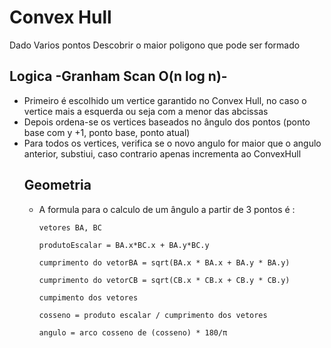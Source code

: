 <h1>Convex Hull</h1>
<p>Dado Varios pontos Descobrir o maior poligono que pode ser formado</p>

<h2>Logica -Granham Scan O(n log n)- </h2>
<ul>
		<li>Primeiro é escolhido um vertice garantido no Convex Hull, no caso o vertice mais a esquerda ou seja com a menor das abcissas</li>
		<li>Depois ordena-se os vertices baseados no ângulo dos pontos (ponto base com y +1, ponto base, ponto atual)</li>
		<li>Para todos os vertices, verifica se o novo angulo for maior que o angulo anterior, substiui, caso contrario apenas incrementa ao ConvexHull</li>
		<h2>Geometria</h2>
		<ul>
			<li>A formula para o calculo de um ângulo a partir de 3 pontos é :
			
	vetores BA, BC

	produtoEscalar = BA.x*BC.x + BA.y*BC.y 

	cumprimento do vetorBA = sqrt(BA.x * BA.x + BA.y * BA.y)

	cumprimento do vetorCB = sqrt(CB.x * CB.x + CB.y * CB.y)

	cumpimento dos vetores

	cosseno = produto escalar / cumprimento dos vetores

	angulo = arco cosseno de (cosseno) * 180/π
</ul>
</ul>